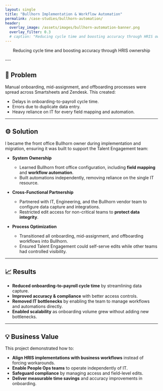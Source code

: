 ```yaml
---
layout: single
title: "Bullhorn Implementation & Workflow Automation"
permalink: /case-studies/bullhorn-automation/
header:
  overlay_image: /assets/images/bullhorn-automation-banner.png
  overlay_filter: 0.3
  # caption: "Reducing cycle time and boosting accuracy through HRIS ownership"
---
```

<p class="page__lead" style="text-align:center;">
  Reducing cycle time and boosting accuracy through HRIS ownership
</p>
---
  
## 📌 Problem  
Manual onboarding, mid-assignment, and offboarding processes were spread across Smartsheets and Zendesk. This created:  
- Delays in onboarding-to-payroll cycle time.  
- Errors due to duplicate data entry.  
- Heavy reliance on IT for every field mapping and automation.  

---

## ⚙️ Solution  
I became the front office Bullhorn owner during implementation and migration, ensuring it was built to support the Talent Engagement team:  

- **System Ownership**  
  - Learned Bullhorn front office configuration, including **field mapping** and **workflow automation**.  
  - Built automations independently, removing reliance on the single IT resource.  

- **Cross-Functional Partnership**  
  - Partnered with IT, Engineering, and the Bullhorn vendor team to configure data capture and integrations.  
  - Restricted edit access for non-critical teams to **protect data integrity**.  

- **Process Optimization**  
  - Transitioned all onboarding, mid-assignment, and offboarding workflows into Bullhorn.  
  - Ensured Talent Engagement could self-serve edits while other teams had controlled visibility.  

---

## 📈 Results  
- **Reduced onboarding-to-payroll cycle time** by streamlining data capture.  
- **Improved accuracy & compliance** with better access controls.  
- **Removed IT bottlenecks** by enabling the team to manage workflows and automations directly.  
- **Enabled scalability** as onboarding volume grew without adding new bottlenecks.  

---

## 💡 Business Value  
This project demonstrated how to:  
- **Align HRIS implementations with business workflows** instead of forcing workarounds.  
- **Enable People Ops teams** to operate independently of IT.  
- **Safeguard compliance** by managing access and field-level edits.  
- **Deliver measurable time savings** and accuracy improvements in onboarding.  
